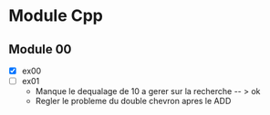 # Module Cpp

## Module 00
- [x] ex00
- [ ] ex01
   * Manque le dequalage de 10 a gerer sur la recherche -- > ok
   * Regler le probleme du double chevron apres le ADD

